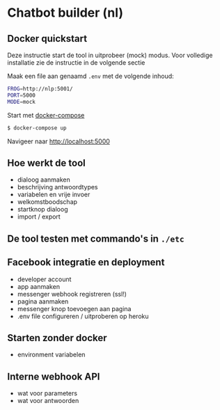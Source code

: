 # Chatbot builder (nl)

## Docker quickstart

Deze instructie start de tool in uitprobeer (mock) modus. Voor volledige installatie zie de instructie in de volgende sectie

Maak een file aan genaamd ```.env``` met de volgende inhoud:
```sh
FROG=http://nlp:5001/
PORT=5000
MODE=mock
```

Start met [docker-compose](https://docs.docker.com/compose/install/)
```sh
$ docker-compose up 
```

Navigeer naar [http://localhost:5000](http://localhost:5000)

## Hoe werkt de tool

- dialoog aanmaken
- beschrijving antwoordtypes
- variabelen en vrije invoer
- welkomstboodschap
- startknop dialoog
- import / export

## De tool testen met commando's in ```./etc```


## Facebook integratie en deployment

- developer account
- app aanmaken
- messenger webhook registreren (ssl!)
- pagina aanmaken
- messenger knop toevoegen aan pagina
- .env file configureren / uitproberen op heroku

## Starten zonder docker

- environment variabelen


## Interne webhook API

- wat voor parameters
- wat voor antwoorden